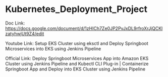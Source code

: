 # Kubernetes_Deployment_Project
Doc Link:
https://docs.google.com/document/d/1zHICh7Ze0JP2PvJxDL9rfroXrJjQCKlzatyhwjUt9Z4/edit

Youtube Link:
Setup EKS Cluster using eksctl and Deploy Springboot Microservices into EKS using Jenkins Pipeline

Official Link:
Deploy Springboot Microservices App into Amazon EKS Cluster using Jenkins Pipeline and Kubectl CLI Plug-in | Containerize Springboot App and Deploy into EKS Cluster using Jenkins Pipeline
